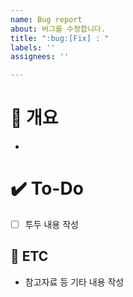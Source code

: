 ```yaml
---
name: Bug report
about: 버그를 수정합니다.
title: ":bug:[Fix] : "
labels: ''
assignees: ''

---
```


# 📝 개요
-

# ✔️ To-Do
- [ ] 투두 내용 작성

## 👀 ETC
- 참고자료 등 기타 내용 작성
